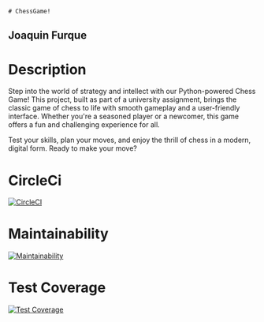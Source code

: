     # ChessGame!
## Joaquin Furque
# Description
Step into the world of strategy and intellect with our Python-powered Chess Game! This project, built as part of a university assignment, brings the classic game of chess to life with smooth gameplay and a user-friendly interface. Whether you're a seasoned player or a newcomer, this game offers a fun and challenging experience for all.

Test your skills, plan your moves, and enjoy the thrill of chess in a modern, digital form. Ready to make your move?

# CircleCi
[![CircleCI](https://dl.circleci.com/status-badge/img/gh/um-computacion-tm/ajedrez-2024-furque/tree/main.svg?style=svg)](https://dl.circleci.com/status-badge/redirect/gh/um-computacion-tm/ajedrez-2024-furque/tree/main)

# Maintainability
[![Maintainability](https://api.codeclimate.com/v1/badges/822f418a868705701fcf/maintainability)](https://codeclimate.com/github/um-computacion-tm/ajedrez-2024-furque/maintainability)

# Test Coverage
[![Test Coverage](https://api.codeclimate.com/v1/badges/822f418a868705701fcf/test_coverage)](https://codeclimate.com/github/um-computacion-tm/ajedrez-2024-furque/test_coverage)
